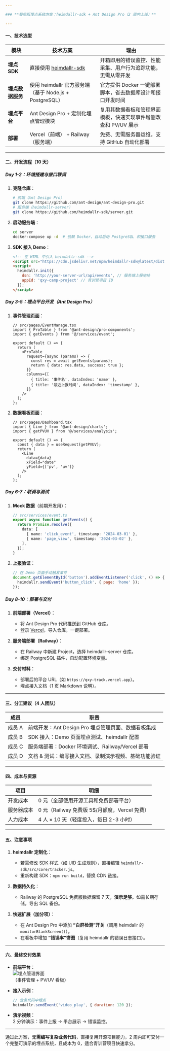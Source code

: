 ```yaml
---

### **极简版埋点系统方案：heimdallr-sdk + Ant Design Pro（2 周内上线）**

---
```


#### **一、技术选型**
| **模块**        | **技术方案**                                                                 | **理由**                                                                 |
|-----------------|----------------------------------------------------------------------------|--------------------------------------------------------------------------|
| **埋点 SDK**     | 直接使用 [heimdallr-sdk](https://github.com/heimdallr-sdk/heimdallr)       | 开箱即用的错误监控、性能采集、用户行为追踪功能，无需从零开发                      |
| **埋点数据服务** | 使用 heimdallr 官方服务端（基于 Node.js + PostgreSQL）                     | 官方提供 Docker 一键部署脚本，省去数据库设计和接口开发时间                       |
| **埋点平台**     | Ant Design Pro + 定制化埋点管理模块                                        | 复用其数据看板和管理界面模板，快速实现事件增删改查和 PV/UV 展示                  |
| **部署**         | Vercel（前端） + Railway（服务端）                                         | 免费、无需服务器运维，支持 GitHub 自动化部署                                 |

---

#### **二、开发流程（10 天）**
##### **Day 1-2：环境搭建与接口联调**
1. **克隆仓库**：
   ```bash
   # 前端（Ant Design Pro）
   git clone https://github.com/ant-design/ant-design-pro.git
   # 服务端（heimdallr-server）
   git clone https://github.com/heimdallr-sdk/server.git
   ```

2. **启动服务端**：
   ```bash
   cd server
   docker-compose up -d  # 依赖 Docker，自动启动 PostgreSQL 和接口服务
   ```

3. **SDK 接入 Demo**：
   ```html
   <!-- 在 HTML 中引入 heimdallr-sdk -->
   <script src="https://cdn.jsdelivr.net/npm/heimdallr-sdk@latest/dist/heimdallr.min.js"></script>
   <script>
     heimdallr.init({
       dsn: 'http://your-server-url/api/events', // 服务端上报地址
       appId: 'qxy-camp-project' // 青训营项目 ID
     });
   </script>
   ```

##### **Day 3-5：埋点平台开发（Ant Design Pro）**
1. **事件管理页面**：
   ```tsx
   // src/pages/EventManage.tsx
   import { ProTable } from '@ant-design/pro-components';
   import { getEvents } from '@/services/event';

   export default () => {
     return (
       <ProTable
         request={async (params) => {
           const res = await getEvents(params);
           return { data: res.data, success: true };
         }}
         columns={[
           { title: '事件名', dataIndex: 'name' },
           { title: '最近上报时间', dataIndex: 'timestamp' },
         ]}
       />
     );
   };
   ```

2. **数据看板页面**：
   ```tsx
   // src/pages/Dashboard.tsx
   import { Line } from '@ant-design/charts';
   import { getPVUV } from '@/services/analysis';

   export default () => {
     const { data } = useRequest(getPVUV);
     return (
       <Line
         data={data}
         xField="date"
         yField={['pv', 'uv']}
       />
     );
   };
   ```

##### **Day 6-7：联调与测试**
1. **Mock 数据**（前期开发用）：
   ```ts
   // src/services/event.ts
   export async function getEvents() {
     return Promise.resolve({
       data: [
         { name: 'click_event', timestamp: '2024-03-01' },
         { name: 'page_view', timestamp: '2024-03-02' },
       ],
     });
   }
   ```

2. **上报验证**：
   ```js
   // 在 Demo 页面手动触发事件
   document.getElementById('button').addEventListener('click', () => {
     heimdallr.sendEvent('button_click', { page: 'home' });
   });
   ```

##### **Day 8-10：部署与交付**
1. **前端部署（Vercel）**：
   - 将 Ant Design Pro 代码推送到 GitHub 仓库。
   - 登录 [Vercel](https://vercel.com)，导入仓库，一键部署。

2. **服务端部署（Railway）**：
   - 在 Railway 中新建 Project，选择 heimdallr-server 仓库。
   - 绑定 PostgreSQL 插件，自动配置环境变量。

3. **交付材料**：
   - 部署后的平台 URL（如 `https://qxy-track.vercel.app`）。
   - 埋点接入文档（1 页 Markdown 说明）。

---

#### **三、分工建议（4 人团队）**
| **成员** | **职责**                                                                 |
|----------|--------------------------------------------------------------------------|
| 成员 A   | 前端开发：Ant Design Pro 埋点管理页面、数据看板集成                        |
| 成员 B   | SDK 接入：Demo 页面埋点测试、heimdallr 配置                                |
| 成员 C   | 服务端部署：Docker 环境调试、Railway/Vercel 部署                           |
| 成员 D   | 文档 & 测试：编写接入文档、录制演示视频、基础功能验证                       |

---

#### **四、成本与资源**
| **项目**      | **明细**                                                                 |
|---------------|--------------------------------------------------------------------------|
| 开发成本      | 0 元（全部使用开源工具和免费部署平台）                                      |
| 服务器成本    | 0 元（Railway 免费版 5$/月额度，Vercel 免费）                              |
| 人力成本      | 4 人 × 10 天（轻度投入，每日 2-3 小时）                                     |

---

#### **五、注意事项**
1. **heimdallr 定制化**：
   - 若需修改 SDK 样式（如 UID 生成规则），直接编辑 `heimdallr-sdk/src/core/tracker.js`。
   - 重新构建 SDK：`npm run build`，替换 CDN 链接。

2. **数据持久化**：
   - Railway 的 PostgreSQL 免费版数据保留 7 天，**演示足够**。如需长期存储，导出 SQL 备份。

3. **快速扩展（加分项）**：
   - 在 Ant Design Pro 中添加 **“白屏检测”开关**（调用 heimdallr 的 `monitorBlankScreen()`）。
   - 在看板中增加 **“错误率”饼图**（复用 heimdallr 的错误日志接口）。

---

#### **六、最终交付效果**
- **前端平台**：  
  ![埋点管理界面](https://example.com/mock-dashboard.png)  
  （事件管理 + PV/UV 看板）

- **接入示例**：  
  ```js
  // 业务代码中埋点
  heimdallr.sendEvent('video_play', { duration: 120 });
  ```

- **演示视频**：  
  2 分钟演示：事件上报 → 平台展示 → 错误监控。

---

通过此方案，**无需编写复杂业务代码**，直接复用开源项目能力，2 周内即可交付一个完整可演示的埋点系统，且成本为 0，适合青训营项目快速拿分。